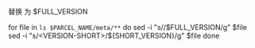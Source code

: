 <!--
 * @Author: wjn
 * @Date: 2020-07-01 10:29:29
 * @LastEditors: wjn
 * @LastEditTime: 2020-07-01 10:30:02
--> 
替换<VERSION-FULL> 为 $FULL_VERSION

for file in `ls $PARCEL_NAME/meta/**`
do
  sed -i "s/<VERSION-FULL>/$FULL_VERSION/g"     $file
  sed -i "s/<VERSION-SHORT>/${SHORT_VERSION}/g" $file
done